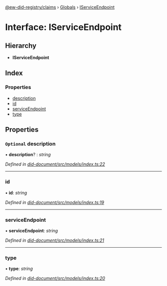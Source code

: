 [@ew-did-registry/claims](../README.md) › [Globals](../globals.md) › [IServiceEndpoint](iserviceendpoint.md)

# Interface: IServiceEndpoint

## Hierarchy

* **IServiceEndpoint**

## Index

### Properties

* [description](iserviceendpoint.md#optional-description)
* [id](iserviceendpoint.md#id)
* [serviceEndpoint](iserviceendpoint.md#serviceendpoint)
* [type](iserviceendpoint.md#type)

## Properties

### `Optional` description

• **description**? : *string*

*Defined in [did-document/src/models/index.ts:22](https://github.com/energywebfoundation/ew-did-registry/blob/79c6f03/packages/did-document/src/models/index.ts#L22)*

___

###  id

• **id**: *string*

*Defined in [did-document/src/models/index.ts:19](https://github.com/energywebfoundation/ew-did-registry/blob/79c6f03/packages/did-document/src/models/index.ts#L19)*

___

###  serviceEndpoint

• **serviceEndpoint**: *string*

*Defined in [did-document/src/models/index.ts:21](https://github.com/energywebfoundation/ew-did-registry/blob/79c6f03/packages/did-document/src/models/index.ts#L21)*

___

###  type

• **type**: *string*

*Defined in [did-document/src/models/index.ts:20](https://github.com/energywebfoundation/ew-did-registry/blob/79c6f03/packages/did-document/src/models/index.ts#L20)*
